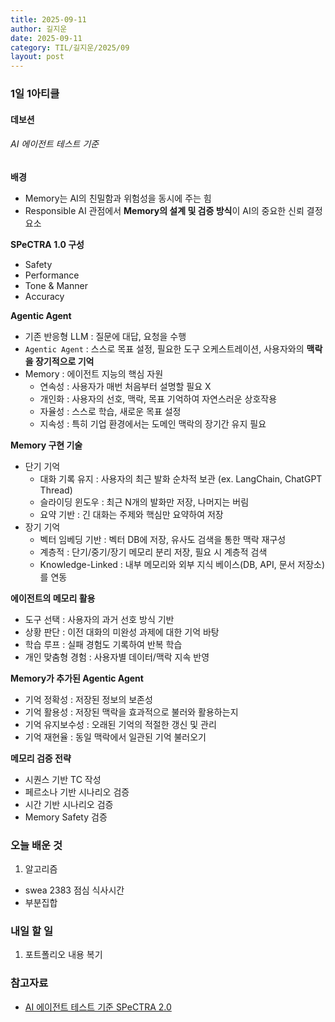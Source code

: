 ```yaml
---
title: 2025-09-11
author: 길지운
date: 2025-09-11
category: TIL/길지운/2025/09
layout: post
---
```


### 1일 1아티클
#### 데보션
###### AI 에이전트 테스트 기준
**배경**
- Memory는 AI의 친밀함과 위험성을 동시에 주는 힘
- Responsible AI 관점에서 **Memory의 설계 및 검증 방식**이 AI의 중요한 신뢰 결정 요소
  
**SPeCTRA 1.0 구성**
- Safety
- Performance
- Tone & Manner
- Accuracy
  
**Agentic Agent**
- 기존 반응형 LLM : 질문에 대답, 요청을 수행
- `Agentic Agent` : 스스로 목표 설정, 필요한 도구 오케스트레이션, 사용자와의 **맥락을 장기적으로 기억**
- Memory : 에이전트 지능의 핵심 자원
  - 연속성 : 사용자가 매번 처음부터 설명할 필요 X
  - 개인화 : 사용자의 선호, 맥락, 목표 기억하여 자연스러운 상호작용
  - 자율성 : 스스로 학습, 새로운 목표 설정
  - 지속성 : 특히 기업 환경에서는 도메인 맥락의 장기간 유지 필요
  
**Memory 구현 기술**
- 단기 기억
  - 대화 기록 유지 : 사용자의 최근 발화 순차적 보관 (ex. LangChain, ChatGPT Thread)
  - 슬라이딩 윈도우 : 최근 N개의 발화만 저장, 나머지는 버림
  - 요약 기반 : 긴 대화는 주제와 핵심만 요약하여 저장
- 장기 기억
  - 벡터 임베딩 기반 : 벡터 DB에 저장, 유사도 검색을 통한 맥락 재구성
  - 계층적 : 단기/중기/장기 메모리 분리 저장, 필요 시 계층적 검색
  - Knowledge-Linked : 내부 메모리와 외부 지식 베이스(DB, API, 문서 저장소)를 연동
  
**에이전트의 메모리 활용**
- 도구 선택 : 사용자의 과거 선호 방식 기반
- 상황 판단 : 이전 대화의 미완성 과제에 대한 기억 바탕
- 학습 루프 : 실패 경험도 기록하여 반복 학습
- 개인 맞춤형 경험 : 사용자별 데이터/맥락 지속 반영
  
**Memory가 추가된 Agentic Agent**
- 기억 정확성 : 저장된 정보의 보존성
- 기억 활용성 : 저장된 맥락을 효과적으로 불러와 활용하는지
- 기억 유지보수성 : 오래된 기억의 적절한 갱신 및 관리
- 기억 재현율 : 동일 맥락에서 일관된 기억 불러오기
  
**메모리 검증 전략**
- 시퀀스 기반 TC 작성
- 페르소나 기반 시나리오 검증
- 시간 기반 시나리오 검증
- Memory Safety 검증
  
### 오늘 배운 것
1. 알고리즘
  - swea 2383 점심 식사시간
  - 부분집합
  
### 내일 할 일
1. 포트폴리오 내용 복기
  
### 참고자료
- [AI 에이전트 테스트 기준 SPeCTRA 2.0](https://devocean.sk.com/blog/techBoardDetail.do?ID=167743)